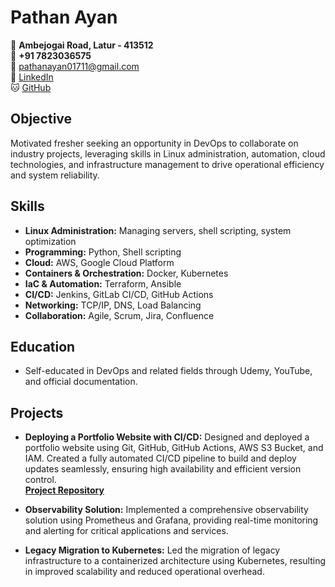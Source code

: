 

# Pathan Ayan

📍 **Ambejogai Road, Latur - 413512**  
📱 **+91 7823036575**  
📧 [pathanayan01711@gmail.com](mailto:pathanayan01711@gmail.com)  
🔗 [LinkedIn](https://www.linkedin.com/in/ayan01711/)  
🐱 [GitHub](https://github.com/Ayan01711)  

## Objective
Motivated fresher seeking an opportunity in DevOps to collaborate on industry projects, leveraging skills in Linux administration, automation, cloud technologies, and infrastructure management to drive operational efficiency and system reliability.

## Skills
- **Linux Administration:** Managing servers, shell scripting, system optimization  
- **Programming:** Python, Shell scripting  
- **Cloud:** AWS, Google Cloud Platform  
- **Containers & Orchestration:** Docker, Kubernetes  
- **IaC & Automation:** Terraform, Ansible  
- **CI/CD:** Jenkins, GitLab CI/CD, GitHub Actions  
- **Networking:** TCP/IP, DNS, Load Balancing  
- **Collaboration:** Agile, Scrum, Jira, Confluence  

## Education
- Self-educated in DevOps and related fields through Udemy, YouTube, and official documentation.

## Projects

- **Deploying a Portfolio Website with CI/CD:** Designed and deployed a portfolio website using Git, GitHub, GitHub Actions, AWS S3 Bucket, and IAM. Created a fully automated CI/CD pipeline to build and deploy updates seamlessly, ensuring high availability and efficient version control.  
  **[Project Repository](https://github.com/Ayan01711/DevOps-Portfolio.git)**  

- **Observability Solution:** Implemented a comprehensive observability solution using Prometheus and Grafana, providing real-time monitoring and alerting for critical applications and services.  

- **Legacy Migration to Kubernetes:** Led the migration of legacy infrastructure to a containerized architecture using Kubernetes, resulting in improved scalability and reduced operational overhead.  

